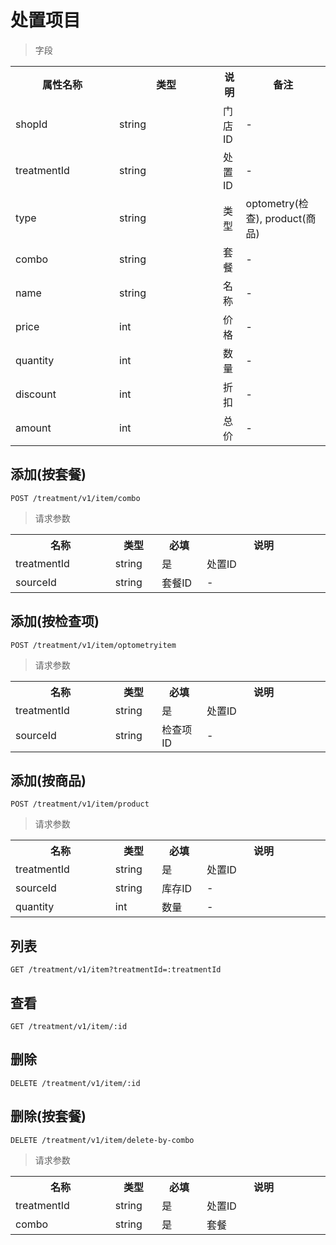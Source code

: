 # 处置项目

> 字段

<table>
    <tr>
        <th style="width:150px;">属性名称</th>
        <th style="width:150px;">类型</th>
        <th>说明</th>
        <th>备注</th>
    </tr>
    <tr>
        <td>shopId</td>
        <td>string</td>
        <td>门店ID</td>
        <td>-</td>
    </tr>
    <tr>
        <td>treatmentId</td>
        <td>string</td>
        <td>处置ID</td>
        <td>-</td>
    </tr>
    <tr>
        <td>type</td>
        <td>string</td>
        <td>类型</td>
        <td>optometry(检查), product(商品)</td>
    </tr>   
    <tr>
        <td>combo</td>
        <td>string</td>
        <td>套餐</td>
        <td>-</td>
    </tr>
    <tr>
        <td>name</td>
        <td>string</td>
        <td>名称</td>
        <td>-</td>
    </tr>
    <tr>
        <td>price</td>
        <td>int</td>
        <td>价格</td>
        <td>-</td>
    </tr>
    <tr>
        <td>quantity</td>
        <td>int</td>
        <td>数量</td>
        <td>-</td>
    </tr>
    <tr>
        <td>discount</td>
        <td>int</td>
        <td>折扣</td>
        <td>-</td>
    </tr>
    <tr>
        <td>amount</td>
        <td>int</td>
        <td>总价</td>
        <td>-</td>
    </tr>
</table>


## 添加(按套餐)

```
POST /treatment/v1/item/combo
```

>请求参数
<table>
    <tr>
        <th style="width:150px;">名称</th>
        <th style="width:60px;">类型</th>
        <th style="width:60px;">必填</th>
        <th style="width:200px;">说明</th>
    </tr>
    <tr>
        <td>treatmentId</td>
        <td>string</td>
        <td>是</td>
        <td>处置ID</td>
    </tr>
    <tr>
        <td>sourceId</td>
        <td>string</td>
        <td>套餐ID</td>
        <td>-</td>
    </tr>
</table>

## 添加(按检查项)

```
POST /treatment/v1/item/optometryitem
```

>请求参数
<table>
    <tr>
        <th style="width:150px;">名称</th>
        <th style="width:60px;">类型</th>
        <th style="width:60px;">必填</th>
        <th style="width:200px;">说明</th>
    </tr>
    <tr>
        <td>treatmentId</td>
        <td>string</td>
        <td>是</td>
        <td>处置ID</td>
    </tr>
    <tr>
        <td>sourceId</td>
        <td>string</td>
        <td>检查项ID</td>
        <td>-</td>
    </tr>
</table>

## 添加(按商品)

```
POST /treatment/v1/item/product
```

>请求参数
<table>
    <tr>
        <th style="width:150px;">名称</th>
        <th style="width:60px;">类型</th>
        <th style="width:60px;">必填</th>
        <th style="width:200px;">说明</th>
    </tr>
    <tr>
        <td>treatmentId</td>
        <td>string</td>
        <td>是</td>
        <td>处置ID</td>
    </tr>
    <tr>
        <td>sourceId</td>
        <td>string</td>
        <td>库存ID</td>
        <td>-</td>
    </tr>
    <tr>
        <td>quantity</td>
        <td>int</td>
        <td>数量</td>
        <td>-</td>
    </tr>
</table>

## 列表

```
GET /treatment/v1/item?treatmentId=:treatmentId
```

## 查看

```
GET /treatment/v1/item/:id
```

## 删除

```
DELETE /treatment/v1/item/:id
```

## 删除(按套餐)

```
DELETE /treatment/v1/item/delete-by-combo
```

>请求参数
<table>
    <tr>
        <th style="width:150px;">名称</th>
        <th style="width:60px;">类型</th>
        <th style="width:60px;">必填</th>
        <th style="width:200px;">说明</th>
    </tr>
    <tr>
        <td>treatmentId</td>
        <td>string</td>
        <td>是</td>
        <td>处置ID</td>
    </tr>
    <tr>
        <td>combo</td>
        <td>string</td>
        <td>是</td>
        <td>套餐</td>
    </tr>
</table>